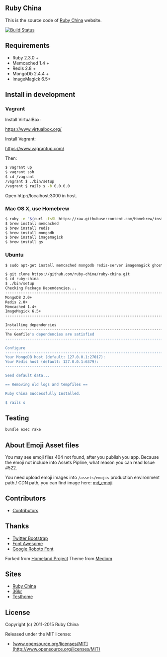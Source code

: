 ## Ruby China

This is the source code of [Ruby China](http://ruby-china.org) website.

[![Build Status](https://travis-ci.org/ruby-china/ruby-china.svg?branch=master)](https://travis-ci.org/ruby-china/ruby-china)

## Requirements

* Ruby 2.3.0 +
* Memcached 1.4 +
* Redis 2.8 +
* MongoDb 2.4.4 +
* ImageMagick 6.5+

## Install in development

### Vagrant

Install VirtualBox:

https://www.virtualbox.org/

Install Vagrant:

https://www.vagrantup.com/

Then:

```bash
$ vagrant up
$ vagrant ssh
$ cd /vagrant
/vagrant $ ./bin/setup
/vagrant $ rails s -b 0.0.0.0
```

Open http://localhost:3000 in host.

### Mac OS X, use Homebrew

```bash
$ ruby -e "$(curl -fsSL https://raw.githubusercontent.com/Homebrew/install/master/install)"
$ brew install memcached
$ brew install redis
$ brew install mongodb
$ brew install imagemagick
$ brew install gs
```

### Ubuntu

```bash
$ sudo apt-get install memcached mongodb redis-server imagemagick ghostscript
```

```bash
$ git clone https://github.com/ruby-china/ruby-china.git
$ cd ruby-china
$ ./bin/setup
Checking Package Dependencies...
--------------------------------------------------------------------------------
MongoDB 2.0+                                                               [Yes]
Redis 2.0+                                                                 [Yes]
Memcached 1.4+                                                             [Yes]
ImageMagick 6.5+                                                           [Yes]
--------------------------------------------------------------------------------

Installing dependencies
--------------------------------------------------------------------------------
The Gemfile's dependencies are satisfied
--------------------------------------------------------------------------------

Configure
--------------------------------------------------------------------------------
Your MongoDB host (default: 127.0.0.1:27017):
Your Redis host (default: 127.0.0.1:6379):
--------------------------------------------------------------------------------

Seed default data...                                                      [Done]

== Removing old logs and tempfiles ==

Ruby China Successfully Installed.

$ rails s
```

## Testing

```bash
bundle exec rake
```

## About Emoji Asset files

You may see emoji files 404 not found, after you publish you app. Because the emoji not include into Assets Pipline, what reason you can read Issue #522.

You need upload emoji images into `/assets/emojis` production environment path / CDN path, you can find image here: [md_emoji](https://github.com/elm-city-craftworks/md_emoji/tree/master/vendor/assets/images/emojis)

## Contributors

* [Contributors](https://github.com/ruby-china/ruby-china/contributors)

## Thanks

* [Twitter Bootstrap](https://twitter.github.com/bootstrap)
* [Font Awesome](http://fortawesome.github.io/Font-Awesome/icons/)
* [Google Roboto Font](https://github.com/google/roboto)

Forked from [Homeland Project](https://github.com/huacnlee/homeland)
Theme from [Mediom](https://github.com/huacnlee/mediom)

## Sites

* [Ruby China](https://ruby-china.org)
* [36kr](http://36kr.com/)
* [Testhome](http://testerhome.com/)

## License

Copyright (c) 2011-2015 Ruby China

Released under the MIT license:

* [www.opensource.org/licenses/MIT](http://www.opensource.org/licenses/MIT)
